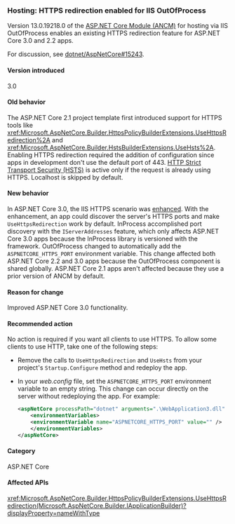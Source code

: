 ### Hosting: HTTPS redirection enabled for IIS OutOfProcess

Version 13.0.19218.0 of the [ASP.NET Core Module (ANCM)](/aspnet/core/host-and-deploy/aspnet-core-module) for hosting via IIS OutOfProcess enables an existing HTTPS redirection feature for ASP.NET Core 3.0 and 2.2 apps.

For discussion, see [dotnet/AspNetCore#15243](https://github.com/dotnet/AspNetCore/issues/15243).

#### Version introduced

3.0

#### Old behavior

The ASP.NET Core 2.1 project template first introduced support for HTTPS tools like <xref:Microsoft.AspNetCore.Builder.HttpsPolicyBuilderExtensions.UseHttpsRedirection%2A> and <xref:Microsoft.AspNetCore.Builder.HstsBuilderExtensions.UseHsts%2A>. Enabling HTTPS redirection required the addition of configuration since apps in development don't use the default port of 443. [HTTP Strict Transport Security (HSTS)](https://cheatsheetseries.owasp.org/cheatsheets/HTTP_Strict_Transport_Security_Cheat_Sheet.html) is active only if the request is already using HTTPS. Localhost is skipped by default.

#### New behavior

In ASP.NET Core 3.0, the IIS HTTPS scenario was [enhanced](https://github.com/aspnet/AspNetCore/pull/4685). With the enhancement, an app could discover the server's HTTPS ports and make `UseHttpsRedirection` work by default. InProcess accomplished port discovery with the `IServerAddresses` feature, which only affects ASP.NET Core 3.0 apps because the InProcess library is versioned with the framework. OutOfProcess changed to automatically add the `ASPNETCORE_HTTPS_PORT` environment variable. This change affected both ASP.NET Core 2.2 and 3.0 apps because the OutOfProcess component is shared globally. ASP.NET Core 2.1 apps aren't affected because they use a prior version of ANCM by default.

#### Reason for change

Improved ASP.NET Core 3.0 functionality.

#### Recommended action

No action is required if you want all clients to use HTTPS. To allow some clients to use HTTP, take one of the following steps:

* Remove the calls to `UseHttpsRedirection` and `UseHsts` from your project's `Startup.Configure` method and redeploy the app.

* In your *web.config* file, set the `ASPNETCORE_HTTPS_PORT` environment variable to an empty string. This change can occur directly on the server without redeploying the app. For example:

    ```xml
    <aspNetCore processPath="dotnet" arguments=".\WebApplication3.dll" stdoutLogEnabled="false" stdoutLogFile="\\?\%home%\LogFiles\stdout" >
        <environmentVariables>
        <environmentVariable name="ASPNETCORE_HTTPS_PORT" value="" />
        </environmentVariables>
    </aspNetCore>
    ```

#### Category

ASP.NET Core

#### Affected APIs

<xref:Microsoft.AspNetCore.Builder.HttpsPolicyBuilderExtensions.UseHttpsRedirection(Microsoft.AspNetCore.Builder.IApplicationBuilder)?displayProperty=nameWithType>

<!-- 

#### Affected APIs

`M:Microsoft.AspNetCore.Builder.HttpsPolicyBuilderExtensions.UseHttpsRedirection(Microsoft.AspNetCore.Builder.IApplicationBuilder)`

-->
